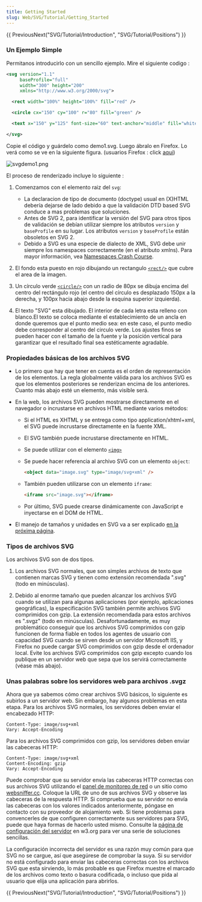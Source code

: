 ```yaml
---
title: Getting Started
slug: Web/SVG/Tutorial/Getting_Started
---
```


{{ PreviousNext("SVG/Tutorial/Introduction", "SVG/Tutorial/Positions") }}

### Un Ejemplo Simple

Permitanos introducirlo con un sencillo ejemplo. Mire el siguiente codigo :

```xml
<svg version="1.1"
     baseProfile="full"
     width="300" height="200"
     xmlns="http://www.w3.org/2000/svg">

  <rect width="100%" height="100%" fill="red" />

  <circle cx="150" cy="100" r="80" fill="green" />

  <text x="150" y="125" font-size="60" text-anchor="middle" fill="white">SVG</text>

</svg>
```

Copie el código y guárdelo como demo1.svg. Luego ábralo en Firefox. Lo verá como se ve en la siguiente figura. (usuarios Firefox : click [aqui](svgdemo1.xml))

![svgdemo1.png](svgdemo1.png)

El proceso de renderizado incluye lo siguiente :

1. Comenzamos con el elemento raiz del `svg`:

   - La declaracion de tipo de documento (doctype) usual en (X)HTML debería dejarse de lado debido a que la validación DTD based SVG conduce a mas problemas que soluciones.
   - Antes de SVG 2, para identificar la versión del SVG para otros tipos de validación se debían utilizar siempre los atributos `version` y `baseProfile` en su lugar. Los atributos `version` y `baseProfile` están obsoletos en SVG 2.
   - Debido a SVG es una especie de dialecto de XML, SVG debe unir siempre los namespaces correctamente (en el atributo xmlns). Para mayor información, vea [Namespaces Crash Course](/es/docs/Web/SVG/Namespaces_Crash_Course).

2. El fondo esta puesto en rojo dibujando un rectangulo [`<rect/>`](/en/SVG/Element/rect) que cubre el area de la imagen.
3. Un círculo verde [`<circle/>`](/en/SVG/Element/circle) con un radio de 80px se dibuja encima del centro del rectángulo rojo (el centro del círculo es desplazado 150px a la derecha, y 100px hacia abajo desde la esquina superior izquierda).
4. El texto "SVG" esta dibujado. El interior de cada letra esta relleno con blanco.El texto se coloca mediante el establecimiento de un ancla en donde queremos que el punto medio sea: en este caso, el punto medio debe corresponder al centro del circulo verde. Los ajustes finos se pueden hacer con el tamaño de la fuente y la posición vertical para garantizar que el resultado final sea estéticamente agradable.

### Propiedades básicas de los archivos SVG

- Lo primero que hay que tener en cuenta es el orden de representación de los elementos. La regla globalmente válida para los archivos SVG es que los elementos posteriores se renderizan encima de los anteriores. Cuanto más abajo esté un elemento, más visible será.
- En la web, los archivos SVG pueden mostrarse directamente en el navegador o incrustarse en archivos HTML mediante varios métodos:

  - Si el HTML es XHTML y se entrega como tipo application/xhtml+xml, el SVG puede incrustarse directamente en la fuente XML.
  - El SVG también puede incrustarse directamente en HTML.
  - Se puede utilizar con el elemento [`<img>`](/es/docs/Web/HTML/Element/img)
  - Se puede hacer referencia al archivo SVG con un elemento `object`:

    ```html
    <object data="image.svg" type="image/svg+xml" />
    ```

  - También pueden utilizarse con un elemento `iframe`:

    ```html
    <iframe src="image.svg"></iframe>
    ```

  - Por último, SVG puede crearse dinámicamente con JavaScript e inyectarse en el DOM de HTML.

- El manejo de tamaños y unidades en SVG va a ser explicado [en la próxima página](/en/SVG/Tutorial/Positions).

### Tipos de archivos SVG

Los archivos SVG son de dos tipos.

1. Los archivos SVG normales, que son simples archivos de texto que contienen marcas SVG y tienen como extensión recomendada ".svg" (todo en minúsculas).

2. Debido al enorme tamaño que pueden alcanzar los archivos SVG cuando se utilizan para algunas aplicaciones (por ejemplo, aplicaciones geográficas), la especificación SVG también permite archivos SVG comprimidos con gzip. La extensión recomendada para estos archivos es ".svgz" (todo en minúsculas). Desafortunadamente, es muy problemático conseguir que los archivos SVG comprimidos con gzip funcionen de forma fiable en todos los agentes de usuario con capacidad SVG cuando se sirven desde un servidor Microsoft IIS, y Firefox no puede cargar SVG comprimidos con gzip desde el ordenador local. Evite los archivos SVG comprimidos con gzip excepto cuando los publique en un servidor web que sepa que los servirá correctamente (véase más abajo).

### Unas palabras sobre los servidores web para archivos .svgz

Ahora que ya sabemos cómo crear archivos SVG básicos, lo siguiente es subirlos a un servidor web. Sin embargo, hay algunos problemas en esta etapa. Para los archivos SVG normales, los servidores deben enviar el encabezado HTTP:

```http
Content-Type: image/svg+xml
Vary: Accept-Encoding
```

Para los archivos SVG comprimidos con gzip, los servidores deben enviar las cabeceras HTTP:

```http
Content-Type: image/svg+xml
Content-Encoding: gzip
Vary: Accept-Encoding
```

Puede comprobar que su servidor envía las cabeceras HTTP correctas con sus archivos SVG utilizando el [panel de monitoreo de red](https://firefox-source-docs.mozilla.org/devtools-user/network_monitor/index.html#headers) o un sitio como [websniffer.cc](https://websniffer.cc/). Coloque la URL de uno de sus archivos SVG y observe las cabeceras de la respuesta HTTP. Si comprueba que su servidor no envía las cabeceras con los valores indicados anteriormente, póngase en contacto con su proveedor de alojamiento web. Si tiene problemas para convencerles de que configuren correctamente sus servidores para SVG, puede que haya formas de hacerlo usted mismo. Consulte la [página de configuración del servidor](https://www.w3.org/services/svg-server/) en w3.org para ver una serie de soluciones sencillas.

La configuración incorrecta del servidor es una razón muy común para que SVG no se cargue, así que asegúrese de comprobar la suya. Si su servidor no está configurado para enviar las cabeceras correctas con los archivos SVG que esta sirviendo, lo más probable es que Firefox muestre el marcado de los archivos como texto o basura codificada, o incluso que pida al usuario que elija una aplicación para abrirlos.

{{ PreviousNext("SVG/Tutorial/Introduction", "SVG/Tutorial/Positions") }}
